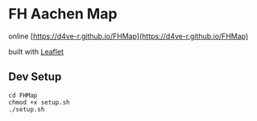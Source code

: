 # FH Aachen Map

online [https://d4ve-r.github.io/FHMap](https://d4ve-r.github.io/FHMap)  
  
built with [Leaflet](https://leafletjs.com)

## Dev Setup
```
cd FHMap
chmod +x setup.sh
./setup.sh
```

